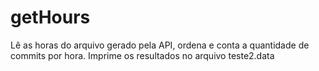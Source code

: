 # getHours

Lê as horas do arquivo gerado pela API, ordena e conta a quantidade de commits por hora. Imprime os resultados no arquivo teste2.data